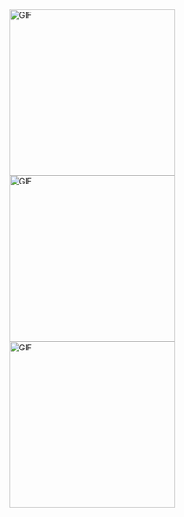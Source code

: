 <img alt="GIF" src="https://cdn.discordapp.com/attachments/760585593263751188/760585640571306055/3.gif" width="300"/>
<img alt="GIF" src="https://cdn.discordapp.com/attachments/760585593263751188/760585640571306055/3.gif" width="300"/>
<img alt="GIF" src="https://cdn.discordapp.com/attachments/760585593263751188/760585640571306055/3.gif" width="300"/>
